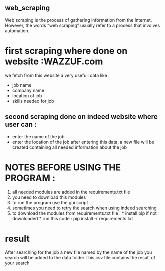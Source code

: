 ## web_scraping
Web scraping is the process of gathering information from the Internet. However, the words “web scraping” usually refer to a process that involves automation. 



# first scraping where done on website :WAZZUF.com
we fetch from this website a very usefull data like :
* job name
* company name
* location of job
* skills needed for job


## second scraping done on indeed website where user can :
* enter the name of the job 
* enter the location of the job 
after entering this data,  a  new file will be created containing all needed information about the job 

# NOTES BEFORE USING THE PROGRAM :
1. all needed modules are added in the requirements.txt file
2. you need to download this modules
3. to run the program use the gui script 
4. sometimes you need to retry the search when using indeed searching 
5. to download the modules from requirements.txt file :
 			* install pip if not downloaded
 			* run this code : pip install -r requirements.txt


# result 
After searching for the job a new file named by the name of the job you search will be added to the data folder
This csv file contains the result of your search


